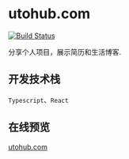 # utohub.com
[![Build Status](https://travis-ci.org/UtoYuri/utohub.com.svg?branch=master)](https://travis-ci.org/UtoYuri/utohub.com)

分享个人项目，展示简历和生活博客.

## 开发技术栈
`Typescript`、`React`

## 在线预览
[utohub.com](https://utohub.com)

